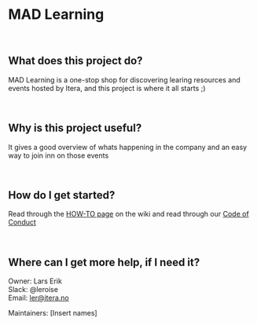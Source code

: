 # MAD Learning

&nbsp;

## What does this project do?
MAD Learning is a one-stop shop for discovering learing resources and events hosted by Itera, and this project is where it all starts ;)  

&nbsp;

## Why is this project useful?
It gives a good overview of whats happening in the company and an easy way to join inn on those events  

&nbsp;

## How do I get started?
Read through the [HOW-TO page](https://github.com/Itera/mad-learning/wiki/How-to-get-started) on the wiki 
and read through our [Code of Conduct](https://github.com/Itera/mad-learning/blob/master/CODE_OF_CONDUCT.md)

&nbsp;

## Where can I get more help, if I need it?
Owner: Lars Erik  
Slack: @leroise  
Email: ler@itera.no  

Maintainers:
[Insert names]
